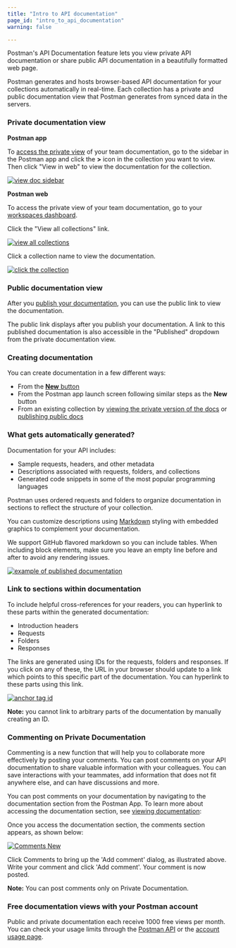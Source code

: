```yaml
---
title: "Intro to API documentation"
page_id: "intro_to_api_documentation"
warning: false

---
```


Postman's API Documentation feature lets you view private API documentation or share public API documentation in a beautifully formatted web page. 

Postman generates and hosts browser-based API documentation for your collections automatically in real-time. Each collection has a private and public documentation view that Postman generates from synced data in the servers. 

### Private documentation view

**Postman app**

To [access the private view](/docs/v6/postman/api_documentation/viewing_documentation) of your team documentation, go to the sidebar in the Postman app and click the **>** icon in the collection you want to view. Then click "View in web" to view the documentation for the collection.

[![view doc sidebar](https://s3.amazonaws.com/postman-static-getpostman-com/postman-docs/view-web-documentation.png)](https://s3.amazonaws.com/postman-static-getpostman-com/postman-docs/view-web-documentation.png)

**Postman web**

To access the private view of your team documentation, go to your [workspaces dashboard](https://app.getpostman.com/dashboard). 

Click the "View all collections" link. 

[![view all collections](https://s3.amazonaws.com/postman-static-getpostman-com/postman-docs/view-all-collections.png)](https://s3.amazonaws.com/postman-static-getpostman-com/postman-docs/view-all-collections.png)

Click a collection name to view the documentation.

[![click the collection](https://s3.amazonaws.com/postman-static-getpostman-com/postman-docs/click-collection-private-view.png)](https://s3.amazonaws.com/postman-static-getpostman-com/postman-docs/click-collection-private-view.png)

### Public documentation view

After you [publish your documentation](/docs/v6/postman/api_documentation/publishing_public_docs), you can use the public link to view the documentation. 

The public link displays after you publish your documentation. A link to this published documentation is also accessible in the "Published" dropdown from the private documentation view.

### Creating documentation

You can create documentation in a few different ways:
* From the [**New** button](/docs/v6/postman/launching_postman/newbutton#create-documentation)
* From the Postman app launch screen following similar steps as the **New** button
* From an existing collection by [viewing the private version of the docs](/docs/v6/postman/api_documentation/viewing_documentation) or [publishing public docs](/docs/v6/postman/api_documentation/publishing_public_docs)

### What gets automatically generated?

Documentation for your API includes:

   *   Sample requests, headers, and other metadata
   *   Descriptions associated with requests, folders, and collections
   *   Generated code snippets in some of the most popular programming languages

Postman uses ordered requests and folders to organize documentation in sections to reflect the structure of your collection.

You can customize descriptions using [Markdown](/docs/v6/postman/api_documentation/how_to_document_using_markdown) styling with embedded graphics to complement your documentation. 

We support GitHub flavored markdown so you can include tables. When including block elements, make sure you leave an empty line before and after to avoid any rendering issues.

[![example of published documentation](https://s3.amazonaws.com/postman-static-getpostman-com/postman-docs/WS-doc-markdown.png)](https://s3.amazonaws.com/postman-static-getpostman-com/postman-docs/WS-doc-markdown.png)

### Link to sections within documentation

To include helpful cross-references for your readers, you can hyperlink to these parts within the generated documentation:

  * Introduction headers
  * Requests
  * Folders
  * Responses

The links are generated using IDs for the requests, folders and responses. If you click on any of these, the URL in your browser should update to a link which points to this specific part of the documentation. You can hyperlink to these parts using this link.

[![anchor tag id](https://s3.amazonaws.com/postman-static-getpostman-com/postman-docs/anchor-id.png)](https://s3.amazonaws.com/postman-static-getpostman-com/postman-docs/anchor-id.png)

**Note:** you cannot link to arbitrary parts of the documentation by manually creating an ID.

### Commenting on Private Documentation 

Commenting is a new function that will help you to collaborate more effectively by posting your comments. You can post comments on your API documentation to share valuable information with your colleagues. You can save interactions with your teammates, add information that does not fit anywhere else, and can have discussions and more.

You can post comments on your documentation by navigating to the documentation section from the Postman App. To learn more about accessing the documentation section, see [viewing documentation](/docs/v6/postman/api_documentation/viewing_documentation#viewing-private-documentation):

Once you access the documentation section, the comments section appears, as shown below:

[![Comments New](https://s3.amazonaws.com/postman-static-getpostman-com/postman-docs/Comments_New1.png)](https://s3.amazonaws.com/postman-static-getpostman-com/postman-docs/Comments_New1.png)

Click Comments to bring up the 'Add comment' dialog, as illustrated above. Write your comment and click 'Add comment'. Your comment is now posted. 

**Note:** You can post comments only on Private Documentation. 


### Free documentation views with your Postman account
 
Public and private documentation each receive 1000 free views per month. You can check your usage limits through the [Postman API](https://docs.api.getpostman.com) or the [account usage page](https://go.pstmn.io/postman-account-limits).
